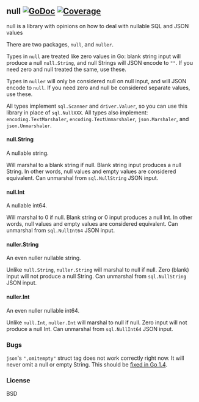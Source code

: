 ## null [![GoDoc](https://godoc.org/github.com/guregu/null?status.svg)](https://godoc.org/github.com/guregu/null) [![Coverage](http://gocover.io/_badge/github.com/guregu/null)](http://gocover.io/github.com/guregu/null)
null is a library with opinions on how to deal with nullable SQL and JSON values

There are two packages, `null`, and `nuller`. 

Types in `null` are treated like zero values in Go: blank string input will produce a null `null.String`, and null Strings will JSON encode to `""`. If you need zero and null treated the same, use these.

Types in `nuller` will only be considered null on null input, and will JSON encode to `null`. If you need zero and null be considered separate values, use these.

All types implement `sql.Scanner` and `driver.Valuer`, so you can use this library in place of `sql.NullXXX`. All types also implement: `encoding.TextMarshaler`, `encoding.TextUnmarshaler`, `json.Marshaler`, and `json.Unmarshaler`. 

#### null.String
A nullable string.

Will marshal to a blank string if null. Blank string input produces a null String. In other words, null values and empty values are considered equivalent. Can unmarshal from `sql.NullString` JSON input. 

#### null.Int
A nullable int64.

Will marshal to 0 if null. Blank string or 0 input produces a null Int. In other words, null values and empty values are considered equivalent. Can unmarshal from `sql.NullInt64` JSON input. 

#### nuller.String
An even nuller nullable string. 

Unlike `null.String`, `nuller.String` will marshal to null if null. Zero (blank) input will not produce a null String. Can unmarshal from `sql.NullString` JSON input. 

#### nuller.Int
An even nuller nullable int64. 

Unlike `null.Int`, `nuller.Int` will marshal to null if null. Zero input will not produce a null Int. Can unmarshal from `sql.NullInt64` JSON input. 

### Bugs
`json`'s `",omitempty"` struct tag does not work correctly right now. It will never omit a null or empty String. This should be [fixed in Go 1.4](https://code.google.com/p/go/issues/detail?id=4357).


### License
BSD